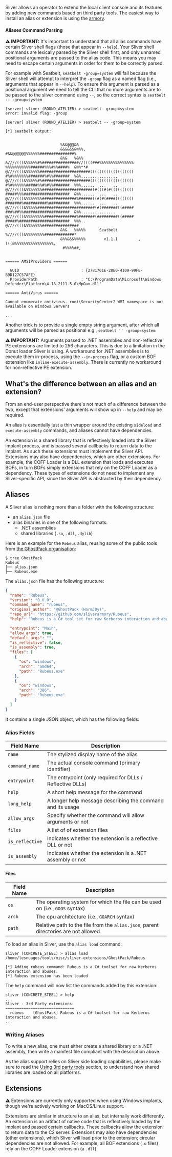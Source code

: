 Sliver allows an operator to extend the local client console and its features by adding new commands based on third party tools. The easiest way to install an alias or extension is using the [armory](https://github.com/BishopFox/sliver/wiki/Armory).

#### Aliases Command Parsing

**⚠️ IMPORTANT:** It's important to understand that all alias commands have certain Sliver shell flags (those that appear in `--help`). Your Sliver shell commands are lexically parsed by the Sliver shell first, and only unnamed positional arguments are passed to the alias code. This means you may need to escape certain arguments in order for them to be correctly parsed.

For example with Seatbelt, `seatbelt -group=system` will fail because the Sliver shell will attempt to interpret the `-group` flag as a named flag (i.e., arguments that appear in `--help`). To ensure this argument is parsed as a positional argument we need to tell the CLI that no more arguments are to be passed to the sliver command using `--`, so the correct syntax is `seatbelt -- -group=system`

```
[server] sliver (ROUND_ATELIER) > seatbelt -group=system
error: invalid flag: -group

[server] sliver (ROUND_ATELIER) > seatbelt -- -group=system

[*] seatbelt output:


                        %&&@@@&&
                        &&&&&&&%%%,                       #&&@@@@@@%%%%%%###############%
                        &%&   %&%%                        &////(((&%%%%%#%################//((((###%%%%%%%%%%%%%%%
%%%%%%%%%%%######%%%#%%####%  &%%**#                      @////(((&%%%%%%######################(((((((((((((((((((
#%#%%%%%%%#######%#%%#######  %&%,,,,,,,,,,,,,,,,         @////(((&%%%%%#%#####################(((((((((((((((((((
#%#%%%%%%#####%%#%#%%#######  %%%,,,,,,  ,,.   ,,         @////(((&%%%%%%%######################(#(((#(#((((((((((
#####%%%####################  &%%......  ...   ..         @////(((&%%%%%%%###############%######((#(#(####((((((((
#######%##########%#########  %%%......  ...   ..         @////(((&%%%%%#########################(#(#######((#####
###%##%%####################  &%%...............          @////(((&%%%%%%%%##############%#######(#########((#####
#####%######################  %%%..                       @////(((&%%%%%%%################
                        &%&   %%%%%      Seatbelt         %////(((&%%%%%%%%#############*
                        &%%&&&%%%%%        v1.1.1         ,(((&%%%%%%%%%%%%%%%%%,
                         #%%%%##,


====== AMSIProviders ======

  GUID                           : {2781761E-28E0-4109-99FE-B9D127C57AFE}
  ProviderPath                   : "C:\ProgramData\Microsoft\Windows Defender\Platform\4.18.2111.5-0\MpOav.dll"

====== AntiVirus ======

Cannot enumerate antivirus. root\SecurityCenter2 WMI namespace is not available on Windows Servers

...
```

Another trick is to provide a single empty string argument, after which all arguments will be parsed as positional e.g., `seatbelt '' -group=system`

**⚠️ IMPORTANT:** Arguments passed to .NET assemblies and non-reflective PE extensions are limited to 256 characters. This is due to a limitation in the Donut loader Sliver is using. A workaround for .NET assemblies is to execute them in-process, using the `--in-process` flag, or a custom BOF extension like `inline-execute-assembly`. There is currently no workaround for non-reflective PE extension.

## What's the difference between an alias and an extension?

From an end-user perspective there's not much of a difference between the two, except that extensions' arguments will show up in `--help` and may be required.

An alias is essentially just a thin wrapper around the existing `sideload` and `execute-assembly` commands, and aliases cannot have dependencies.

An extension is a shared library that is reflectively loaded into the Sliver implant process, and is passed several callbacks to return data to the implant. As such these extensions must implement the Sliver API. Extensions may also have dependencies, which are other extensions. For example, the COFF Loader is a DLL extension that loads and executes BOFs, in turn BOFs simply extensions that rely on the COFF Loader as a dependency. These types of extensions do not need to implement any Sliver-specific API, since the Sliver API is abstracted by their dependency.

## Aliases

A Sliver alias is nothing more than a folder with the following structure:

- an `alias.json` file
- alias binaries in one of the following formats:
  - .NET assemblies
  - shared libraries (`.so`, `.dll`, `.dylib`)

Here is an example for the `Rebeus` alias, reusing some of the public tools from [the GhostPack organisation](https://github.com/GhostPack):

```
$ tree GhostPack
Rubeus
├── alias.json
├── Rubeus.exe
```

The `alias.json` file has the following structure:

```json
{
  "name": "Rubeus",
  "version": "0.0.0",
  "command_name": "rubeus",
  "original_author": "@GhostPack (HarmJ0y)",
  "repo_url": "https://github.com/sliverarmory/Rubeus",
  "help": "Rubeus is a C# tool set for raw Kerberos interaction and abuses.",

  "entrypoint": "Main",
  "allow_args": true,
  "default_args": "",
  "is_reflective": false,
  "is_assembly": true,
  "files": [
    {
      "os": "windows",
      "arch": "amd64",
      "path": "Rubeus.exe"
    },
    {
      "os": "windows",
      "arch": "386",
      "path": "Rubeus.exe"
    }
  ]
}
```

It contains a single JSON object, which has the following fields:

### Alias Fields

| Field Name      | Description                                                |
| --------------- | ---------------------------------------------------------- |
| `name`          | The stylized display name of the alias                     |
| `command_name`  | The actual console command (primary identifier)            |
| `entrypoint`    | The entrypoint (only required for DLLs / Reflective DLLs)  |
| `help`          | A short help message for the command                       |
| `long_help`     | A longer help message describing the command and its usage |
| `allow_args`    | Specify whether the command will allow arguments or not    |
| `files`         | A list of of extension files                               |
| `is_reflective` | Indicates whether the extension is a reflective DLL or not |
| `is_assembly`   | Indicates whether the extension is a .NET assembly or not  |

#### Files

| Field Name | Description                                                                         |
| ---------- | ----------------------------------------------------------------------------------- |
| `os`       | The operating system for which the file can be used on (i.e., `GOOS` syntax)        |
| `arch`     | The cpu architecture (i.e., `GOARCH` syntax)                                        |
| `path`     | Relative path to the file from the `alias.json`, parent directories are not allowed |

To load an alias in Sliver, use the `alias load` command:

```
sliver (CONCRETE_STEEL) > alias load /home/lesnuages/tools/misc/sliver-extensions/GhostPack/Rubeus

[*] Adding rubeus command: Rubeus is a C# toolset for raw Kerberos interaction and abuses.
[*] Rubeus extension has been loaded
```

The `help` command will now list the commands added by this extension:

```
sliver (CONCRETE_STEEL) > help
...
Sliver - 3rd Party extensions:
==============================
  rubeus    [GhostPack] Rubeus is a C# toolset for raw Kerberos interaction and abuses.
...
```

### Writing Aliases

To write a new alias, one must either create a shared library or a .NET assembly, then write a manifest file compliant with the description above.

As the alias support relies on Sliver side loading capabilities, please make sure to read the [Using 3rd party tools](https://github.com/BishopFox/sliver/wiki/Using-3rd-party-tools) section, to understand how shared libraries are loaded on all platforms.

## Extensions

⚠️ Extensions are currently only supported when using Windows implants, though we're actively working on MacOS/Linux support.

Extensions are similar in structure to an alias, but internally work differently. An extension is an artifact of native code that is reflectively loaded by the implant and passed certain callbacks. These callbacks allow the extension to return data to the C2 server. Extensions may also have dependencies (other extensions), which Sliver will load prior to the extension; circular dependencies are not allowed. For example, all BOF extensions (`.o` files) rely on the COFF Loader extension (a `.dll`).
